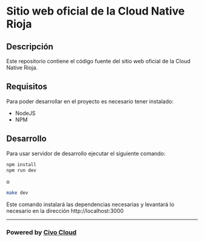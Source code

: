 # Sitio web oficial de la Cloud Native Rioja

## Descripción

Este repositorio contiene el código fuente del sitio web oficial de la Cloud Native Rioja.

## Requisitos

Para poder desarrollar en el proyecto es necesario tener instalado:

- NodeJS
- NPM

## Desarrollo

Para usar servidor de desarrollo ejecutar el siguiente comando:

```bash
npm install
npm run dev
```

o

```bash
make dev
```

Este comando instalará las dependencias necesarias y levantará lo necesario en la dirección http://localhost:3000

---

### Powered by [Civo Cloud](https://www.civo.com)
